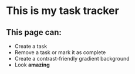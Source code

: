 # This is my task tracker
## This page can:
- Create a task
- Remove a task or mark it as complete
- Create a contrast-friendly gradient background
- Look **amazing**
